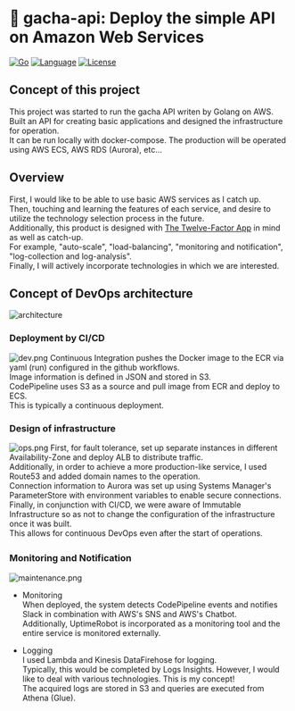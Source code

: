 # 🏃 gacha-api: Deploy the simple API on Amazon Web Services

[![Go](https://github.com/GotoRen/gacha-api/actions/workflows/go.yml/badge.svg)](https://github.com/GotoRen/gacha-api/actions/workflows/go.yml)
[![Language](https://img.shields.io/badge/Go-1.18.0-blue.svg)](https://github.com/GotoRen/gacha-api)
[![License](https://img.shields.io/badge/license-MIT-blue.svg)](https://opensource.org/licenses/MIT)
## Concept of this project
This project was started to run the gacha API writen by Golang on AWS.<br>
Built an API for creating basic applications and designed the infrastructure for operation.<br>
It can be run locally with docker-compose. The production will be operated using AWS ECS, AWS RDS (Aurora), etc...<br>

## Overview
First, I would like to be able to use basic AWS services as I catch up.<br>
Then, touching and learning the features of each service, and desire to utilize the technology selection process in the future.<br>
Additionally, this product is designed with [The Twelve-Factor App](https://12factor.net/) in mind as well as catch-up.<br>
For example, "auto-scale", "load-balancing", "monitoring and notification", "log-collection and log-analysis".<br>
Finally, I will actively incorporate technologies in which we are interested.<br>

## Concept of DevOps architecture
![architecture](https://user-images.githubusercontent.com/63791288/113522998-0c822200-95e0-11eb-851a-ee61c69076f1.png)

### Deployment by CI/CD
![dev.png](https://user-images.githubusercontent.com/63791288/168437418-e4a88f98-888d-4005-b357-98f1ac04a547.png)
Continuous Integration pushes the Docker image to the ECR via yaml (run) configured in the github workflows.<br>
Image information is defined in JSON and stored in S3.<br>
CodePipeline uses S3 as a source and pull image from ECR and deploy to ECS.<br>
This is typically a continuous deployment.<br>

### Design of infrastructure
![ops.png](https://user-images.githubusercontent.com/63791288/168437521-9f775beb-e281-48e2-82ce-0032d699f666.png)
First, for fault tolerance, set up separate instances in different Availability-Zone and deploy ALB to distribute traffic.<br>
Additionally, in order to achieve a more production-like service, I used Route53 and added domain names to the operation.<br>
Connection information to Aurora was set up using Systems Manager's ParameterStore with environment variables to enable secure connections.<br>
Finally, in conjunction with CI/CD, we were aware of Immutable Infrastructure so as not to change the configuration of the infrastructure once it was built.<br>
This allows for continuous DevOps even after the start of operations.<br>

### Monitoring and Notification　
![maintenance.png](https://user-images.githubusercontent.com/63791288/168437532-a7ae8bf1-fd62-48f5-948e-f306f6a133a5.png)
- Monitoring<br>
When deployed, the system detects CodePipeline events and notifies Slack in combination with AWS's SNS and AWS's Chatbot.<br>
Additionally, UptimeRobot is incorporated as a monitoring tool and the entire service is monitored externally.<br>

- Logging<br>
I used Lambda and Kinesis DataFirehose for logging.<br>
Typically, this would be completed by Logs Insights. However, I would like to deal with various technologies. This is my concept!<br>
The acquired logs are stored in S3 and queries are executed from Athena (Glue).<br>
